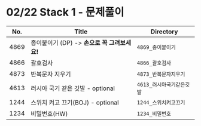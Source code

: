 # 02/22 Stack 1 - 문제풀이

| No.  | Title             | Directory               |
| ---- | ----------------- | ----------------------- |
| 4869 | 종이붙이기 (DP)  -> **손으로 꼭 그려보세요!** | `4869_종이붙이기` |
| 4866 | 괄호검사 | `4866_괄호검사` |
| 4873 | 반복문자 지우기 | `4873_반복문자지우기` |
| 4613 | 러시아 국기 같은 깃발 - optional | `4613_러시아국기같은깃발` |
|1244  | 스위치 켜고 끄기(BOJ) - optional | `1244_스위치켜고끄기` |
| 1234 | 비밀번호(HW) | `1234_비밀번호` |
